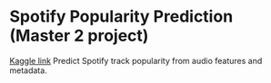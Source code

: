 # Spotify Popularity Prediction (Master 2 project)
[Kaggle link](https://www.kaggle.com/competitions/spotify-predire-la-popularite-dun-titre/overview)
Predict Spotify track popularity from audio features and metadata.
